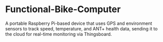# Functional-Bike-Computer
A portable Raspberry Pi-based device that uses GPS and environment sensors to track speed, temperature, and ANT+ health data, sending it to the cloud for real-time monitoring via Thingsboard.
